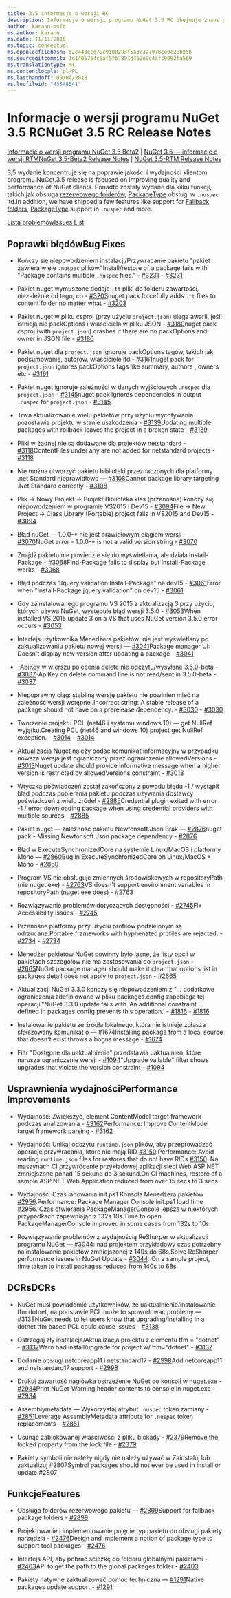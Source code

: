 ```yaml
---
title: 3.5 informacje o wersji RC
description: Informacje o wersji programu NuGet 3.5 RC obejmuje znane problemy, poprawki błędów, funkcje dodane i DCRs.
author: karann-msft
ms.author: karann
ms.date: 11/11/2016
ms.topic: conceptual
ms.openlocfilehash: 52c443ecd79c9108203f5a3c327078ce9e28b95b
ms.sourcegitcommit: 1d1406764c6af5fb7801d462e0c4afc9092fa569
ms.translationtype: MT
ms.contentlocale: pl-PL
ms.lasthandoff: 09/04/2018
ms.locfileid: "43548541"
---
```

# <a name="nuget-35-rc-release-notes"></a><span data-ttu-id="7caa5-103">Informacje o wersji programu NuGet 3.5 RC</span><span class="sxs-lookup"><span data-stu-id="7caa5-103">NuGet 3.5 RC Release Notes</span></span>

<span data-ttu-id="7caa5-104">[Informacje o wersji programu NuGet 3.5 Beta2](../release-notes/nuget-3.5-Beta2.md) | [NuGet 3.5 — informacje o wersji RTM](../release-notes/nuget-3.5-RTM.md)</span><span class="sxs-lookup"><span data-stu-id="7caa5-104">[NuGet 3.5-Beta2 Release Notes](../release-notes/nuget-3.5-Beta2.md) | [NuGet 3.5-RTM Release Notes](../release-notes/nuget-3.5-RTM.md)</span></span>

<span data-ttu-id="7caa5-105">3,5 wydanie koncentruje się na poprawie jakości i wydajności klientom programu NuGet.</span><span class="sxs-lookup"><span data-stu-id="7caa5-105">3.5 release is focused on improving quality and performance of NuGet clients.</span></span> <span data-ttu-id="7caa5-106">Ponadto zostały wydane dla kilku funkcji, takich jak obsługa [rezerwowego folderów](https://github.com/NuGet/Home/issues/2899), [PackageType](https://github.com/NuGet/Home/issues/2476) obsługi w `.nuspec` itd.</span><span class="sxs-lookup"><span data-stu-id="7caa5-106">In addition, we have shipped a few features like support for [Fallback folders](https://github.com/NuGet/Home/issues/2899), [PackageType](https://github.com/NuGet/Home/issues/2476) support in `.nuspec` and more.</span></span>

[<span data-ttu-id="7caa5-107">Lista problemów</span><span class="sxs-lookup"><span data-stu-id="7caa5-107">Issues List</span></span>](https://github.com/NuGet/Home/issues?q=is%3Aissue+is%3Aclosed+milestone%3A%223.5%20RC")

## <a name="bug-fixes"></a><span data-ttu-id="7caa5-108">Poprawki błędów</span><span class="sxs-lookup"><span data-stu-id="7caa5-108">Bug Fixes</span></span>

* <span data-ttu-id="7caa5-109">Kończy się niepowodzeniem instalacji/Przywracanie pakietu "pakiet zawiera wiele `.nuspec` plików."</span><span class="sxs-lookup"><span data-stu-id="7caa5-109">Install/restore of a package fails with "Package contains multiple `.nuspec` files."</span></span><span data-ttu-id="7caa5-110"> - [#3231](https://github.com/NuGet/Home/issues/3231)</span><span class="sxs-lookup"><span data-stu-id="7caa5-110"> - [#3231](https://github.com/NuGet/Home/issues/3231)</span></span>

* <span data-ttu-id="7caa5-111">Pakiet nuget wymuszone dodaje `.tt` pliki do folderu zawartości, niezależnie od tego, co - [#3203](https://github.com/NuGet/Home/issues/3203)</span><span class="sxs-lookup"><span data-stu-id="7caa5-111">nuget pack forcefully adds `.tt` files to content folder no matter what - [#3203](https://github.com/NuGet/Home/issues/3203)</span></span>

* <span data-ttu-id="7caa5-112">Pakiet nuget w pliku csproj (przy użyciu `project.json`) ulega awarii, jeśli istnieją nie packOptions i właściciela w pliku JSON - [#3180](https://github.com/NuGet/Home/issues/3180)</span><span class="sxs-lookup"><span data-stu-id="7caa5-112">nuget pack csproj (with `project.json`) crashes if there are no packOptions and owner in JSON file - [#3180](https://github.com/NuGet/Home/issues/3180)</span></span>

* <span data-ttu-id="7caa5-113">Pakiet nuget dla `project.json` ignoruje packOptions tagów, takich jak podsumowanie, autorów, właściciele itd - [#3161](https://github.com/NuGet/Home/issues/3161)</span><span class="sxs-lookup"><span data-stu-id="7caa5-113">nuget pack for `project.json` ignores packOptions tags like summary, authors , owners etc - [#3161](https://github.com/NuGet/Home/issues/3161)</span></span>

* <span data-ttu-id="7caa5-114">Pakiet nuget ignoruje zależności w danych wyjściowych `.nuspec` dla `project.json`  -  [#3145](https://github.com/NuGet/Home/issues/3145)</span><span class="sxs-lookup"><span data-stu-id="7caa5-114">nuget pack ignores dependencies in output `.nuspec` for `project.json` - [#3145](https://github.com/NuGet/Home/issues/3145)</span></span>

* <span data-ttu-id="7caa5-115">Trwa aktualizowanie wielu pakietów przy użyciu wycofywania pozostawia projektu w stanie uszkodzenia - [#3139](https://github.com/NuGet/Home/issues/3139)</span><span class="sxs-lookup"><span data-stu-id="7caa5-115">Updating multiple packages with rollback leaves the project in a broken state - [#3139](https://github.com/NuGet/Home/issues/3139)</span></span>

* <span data-ttu-id="7caa5-116">Pliki w żadnej nie są dodawane dla projektów netstandard - [#3118](https://github.com/NuGet/Home/issues/3118)</span><span class="sxs-lookup"><span data-stu-id="7caa5-116">ContentFiles under any are not added for netstandard projects - [#3118](https://github.com/NuGet/Home/issues/3118)</span></span>

* <span data-ttu-id="7caa5-117">Nie można utworzyć pakietu biblioteki przeznaczonych dla platformy .net Standard nieprawidłowo — [#3108](https://github.com/NuGet/Home/issues/3108)</span><span class="sxs-lookup"><span data-stu-id="7caa5-117">Cannot package library targeting .Net Standard correctly - [#3108](https://github.com/NuGet/Home/issues/3108)</span></span>

* <span data-ttu-id="7caa5-118">Plik -> Nowy Projekt -> Projekt Biblioteka klas (przenośna) kończy się niepowodzeniem w programie VS2015 i Dev15 - [#3094](https://github.com/NuGet/Home/issues/3094)</span><span class="sxs-lookup"><span data-stu-id="7caa5-118">File -> New Project -> Class Library (Portable) project fails in VS2015 and Dev15 - [#3094](https://github.com/NuGet/Home/issues/3094)</span></span>

* <span data-ttu-id="7caa5-119">Błąd nuGet — 1.0.0-\* nie jest prawidłowym ciągiem wersji - [#3070](https://github.com/NuGet/Home/issues/3070)</span><span class="sxs-lookup"><span data-stu-id="7caa5-119">NuGet error - 1.0.0-\* is not a valid version string - [#3070](https://github.com/NuGet/Home/issues/3070)</span></span>

* <span data-ttu-id="7caa5-120">Znajdź pakietu nie powiedzie się do wyświetlania, ale działa Install-Package - [#3068](https://github.com/NuGet/Home/issues/3068)</span><span class="sxs-lookup"><span data-stu-id="7caa5-120">Find-Package fails to display but Install-Package works - [#3068](https://github.com/NuGet/Home/issues/3068)</span></span>

* <span data-ttu-id="7caa5-121">Błąd podczas "Jquery.validation Install-Package" na dev15 - [#3061](https://github.com/NuGet/Home/issues/3061)</span><span class="sxs-lookup"><span data-stu-id="7caa5-121">Error when "Install-Package jquery.validation" on dev15 - [#3061](https://github.com/NuGet/Home/issues/3061)</span></span>

* <span data-ttu-id="7caa5-122">Gdy zainstalowanego programu VS 2015 z aktualizacją 3 przy użyciu, których używa NuGet, występuje błąd wersji 3.5.0 - [#3053](https://github.com/NuGet/Home/issues/3053)</span><span class="sxs-lookup"><span data-stu-id="7caa5-122">When installed VS 2015 update 3 on a VS that uses NuGet version 3.5.0 error occurs - [#3053](https://github.com/NuGet/Home/issues/3053)</span></span>

* <span data-ttu-id="7caa5-123">Interfejs użytkownika Menedżera pakietów: nie jest wyświetlany po zaktualizowaniu pakietu nowej wersji — [#3041](https://github.com/NuGet/Home/issues/3041)</span><span class="sxs-lookup"><span data-stu-id="7caa5-123">Package manager UI: Doesn't display new version after updating a package - [#3041](https://github.com/NuGet/Home/issues/3041)</span></span>

* <span data-ttu-id="7caa5-124">-ApiKey w wierszu polecenia delete nie odczytu/wysyłane 3.5.0-beta - [#3037](https://github.com/NuGet/Home/issues/3037)</span><span class="sxs-lookup"><span data-stu-id="7caa5-124">-ApiKey on delete command line is not read/sent in 3.5.0-beta - [#3037](https://github.com/NuGet/Home/issues/3037)</span></span>

* <span data-ttu-id="7caa5-125">Niepoprawny ciąg: stabilną wersję pakietu nie powinien mieć na zależność wersji wstępnej.</span><span class="sxs-lookup"><span data-stu-id="7caa5-125">Incorrect string: A stable release of a package should not have on a prerelease dependency.</span></span><span data-ttu-id="7caa5-126"> - [#3030](https://github.com/NuGet/Home/issues/3030)</span><span class="sxs-lookup"><span data-stu-id="7caa5-126"> - [#3030](https://github.com/NuGet/Home/issues/3030)</span></span>

* <span data-ttu-id="7caa5-127">Tworzenie projektu PCL (net46 i systemu windows 10) — get NullRef wyjątku.</span><span class="sxs-lookup"><span data-stu-id="7caa5-127">Creating PCL (net46 and windows 10) project get NullRef exception.</span></span><span data-ttu-id="7caa5-128"> - [#3014](https://github.com/NuGet/Home/issues/3014)</span><span class="sxs-lookup"><span data-stu-id="7caa5-128"> - [#3014](https://github.com/NuGet/Home/issues/3014)</span></span>

* <span data-ttu-id="7caa5-129">Aktualizacja Nuget należy podać komunikat informacyjny w przypadku nowsza wersja jest ograniczony przez ograniczenie allowedVersions - [#3013](https://github.com/NuGet/Home/issues/3013)</span><span class="sxs-lookup"><span data-stu-id="7caa5-129">Nuget update should provide informative message when a higher version is restricted by allowedVersions constraint - [#3013](https://github.com/NuGet/Home/issues/3013)</span></span>

* <span data-ttu-id="7caa5-130">Wtyczka poświadczeń został zakończony z powodu błędu -1 / wystąpił błąd podczas pobierania pakietu podczas używania dostawcy poświadczeń z wielu źródeł - [#2885](https://github.com/NuGet/Home/issues/2885)</span><span class="sxs-lookup"><span data-stu-id="7caa5-130">Credential plugin exited with error -1 / error downloading package when using credential providers with multiple sources - [#2885](https://github.com/NuGet/Home/issues/2885)</span></span>

* <span data-ttu-id="7caa5-131">Pakiet nuget — zależność pakietu Newtonsoft.Json Brak — [#2876](https://github.com/NuGet/Home/issues/2876)</span><span class="sxs-lookup"><span data-stu-id="7caa5-131">nuget pack - Missing Newtonsoft.Json package dependency - [#2876](https://github.com/NuGet/Home/issues/2876)</span></span>

* <span data-ttu-id="7caa5-132">Błąd w ExecuteSynchronizedCore na systemie Linux/MacOS i platformy Mono — [#2860](https://github.com/NuGet/Home/issues/2860)</span><span class="sxs-lookup"><span data-stu-id="7caa5-132">Bug in ExecuteSynchronizedCore on Linux/MacOS + Mono - [#2860](https://github.com/NuGet/Home/issues/2860)</span></span>

* <span data-ttu-id="7caa5-133">Program VS nie obsługuje zmiennych środowiskowych w repositoryPath (nie nuget.exe) - [#2763](https://github.com/NuGet/Home/issues/2763)</span><span class="sxs-lookup"><span data-stu-id="7caa5-133">VS doesn't support environment variables in repositoryPath (nuget.exe does) - [#2763](https://github.com/NuGet/Home/issues/2763)</span></span>

* <span data-ttu-id="7caa5-134">Rozwiązywanie problemów dotyczących dostępności - [#2745](https://github.com/NuGet/Home/issues/2745)</span><span class="sxs-lookup"><span data-stu-id="7caa5-134">Fix Accessibility Issues - [#2745](https://github.com/NuGet/Home/issues/2745)</span></span>

* <span data-ttu-id="7caa5-135">Przenośne platformy przy użyciu profilów podzielonym są odrzucane.</span><span class="sxs-lookup"><span data-stu-id="7caa5-135">Portable frameworks with hyphenated profiles are rejected.</span></span><span data-ttu-id="7caa5-136"> - [#2734](https://github.com/NuGet/Home/issues/2734)</span><span class="sxs-lookup"><span data-stu-id="7caa5-136"> - [#2734](https://github.com/NuGet/Home/issues/2734)</span></span>

* <span data-ttu-id="7caa5-137">Menedżer pakietów NuGet powinny było jasne, że listy opcji w pakietach szczegółów nie ma zastosowania do `project.json`  -  [#2665](https://github.com/NuGet/Home/issues/2665)</span><span class="sxs-lookup"><span data-stu-id="7caa5-137">NuGet package manager should make it clear that options list in packages detail does not apply to `project.json` - [#2665](https://github.com/NuGet/Home/issues/2665)</span></span>

* <span data-ttu-id="7caa5-138">Aktualizacji NuGet 3.3.0 kończy się niepowodzeniem z "… dodatkowe ograniczenia zdefiniowane w pliku packages.config zapobiega tej operacji."</span><span class="sxs-lookup"><span data-stu-id="7caa5-138">NuGet 3.3.0 update fails with 'An additional constraint ... defined in packages.config prevents this operation.'</span></span><span data-ttu-id="7caa5-139"> - [#1816](https://github.com/NuGet/Home/issues/1816)</span><span class="sxs-lookup"><span data-stu-id="7caa5-139"> - [#1816](https://github.com/NuGet/Home/issues/1816)</span></span>

* <span data-ttu-id="7caa5-140">Instalowanie pakietu ze źródła lokalnego, która nie istnieje zgłasza sfałszowany komunikat o — [#1674](https://github.com/NuGet/Home/issues/1674)</span><span class="sxs-lookup"><span data-stu-id="7caa5-140">Installing package from a local source that doesn't exist throws a bogus message - [#1674](https://github.com/NuGet/Home/issues/1674)</span></span>

* <span data-ttu-id="7caa5-141">Filtr "Dostępne dla uaktualnienie" przedstawia uaktualnień, które narusza ograniczenie wersji - [#1094](https://github.com/NuGet/Home/issues/1094)</span><span class="sxs-lookup"><span data-stu-id="7caa5-141">"Upgrade vailable" filter shows upgrades that violate the version constraint - [#1094](https://github.com/NuGet/Home/issues/1094)</span></span>

## <a name="performance-improvements"></a><span data-ttu-id="7caa5-142">Usprawnienia wydajności</span><span class="sxs-lookup"><span data-stu-id="7caa5-142">Performance Improvements</span></span>

* <span data-ttu-id="7caa5-143">Wydajność: Zwiększyć, element ContentModel target framework podczas analizowania - [#3162](https://github.com/NuGet/Home/issues/3162)</span><span class="sxs-lookup"><span data-stu-id="7caa5-143">Performance: Improve ContentModel target framework parsing - [#3162](https://github.com/NuGet/Home/issues/3162)</span></span>

* <span data-ttu-id="7caa5-144">Wydajność: Unikaj odczytu `runtime.json` plików, aby przeprowadzać operacje przywracania, które nie mają RID [#3150](https://github.com/NuGet/Home/issues/3150).</span><span class="sxs-lookup"><span data-stu-id="7caa5-144">Performance: Avoid reading `runtime.json` files for restores that do not have RIDs [#3150](https://github.com/NuGet/Home/issues/3150).</span></span> <span data-ttu-id="7caa5-145">Na maszynach CI przywrócenie przykładowej aplikacji sieci Web ASP.NET zmniejszone ponad 15 sekund do 3 sekund.</span><span class="sxs-lookup"><span data-stu-id="7caa5-145">On CI machines, restore of a sample ASP.NET Web Application reduced from over 15 secs to 3 secs.</span></span>

* <span data-ttu-id="7caa5-146">Wydajność: Czas ładowania init.ps1 Konsola Menedżera pakietów [#2956](https://github.com/NuGet/Home/issues/2956).</span><span class="sxs-lookup"><span data-stu-id="7caa5-146">Performance: Package Manager Console init.ps1 load time [#2956](https://github.com/NuGet/Home/issues/2956).</span></span> <span data-ttu-id="7caa5-147">Czas otwierania PackageManagerConsole lepsza w niektórych przypadkach zapewniając z 132s 10s.</span><span class="sxs-lookup"><span data-stu-id="7caa5-147">Time to open PackageManagerConsole improved in some cases from 132s to 10s.</span></span>

* <span data-ttu-id="7caa5-148">Rozwiązywanie problemów z wydajnością ReSharper w aktualizacji programu NuGet — [#3044](https://github.com/NuGet/Home/issues/3044): nad projektem przykładowy czas potrzebny na instalowanie pakietów zmniejszonej z 140s do 68s.</span><span class="sxs-lookup"><span data-stu-id="7caa5-148">Solve ReSharper performance issues in NuGet Update - [#3044](https://github.com/NuGet/Home/issues/3044): On a sample project, time taken to install packages reduced from 140s to 68s.</span></span>

## <a name="dcrs"></a><span data-ttu-id="7caa5-149">DCRs</span><span class="sxs-lookup"><span data-stu-id="7caa5-149">DCRs</span></span>

* <span data-ttu-id="7caa5-150">NuGet musi powiadomić użytkowników, że uaktualnienie/instalowanie tfm dotnet, na podstawie PCL może to spowodować problemy — [#3138](https://github.com/NuGet/Home/issues/3138)</span><span class="sxs-lookup"><span data-stu-id="7caa5-150">NuGet needs to let users know that upgrading/installing in a dotnet tfm based PCL could cause issues - [#3138](https://github.com/NuGet/Home/issues/3138)</span></span>

* <span data-ttu-id="7caa5-151">Ostrzegaj zły instalacja/Aktualizacja projektu z elementu tfm = "dotnet" - [#3137](https://github.com/NuGet/Home/issues/3137)</span><span class="sxs-lookup"><span data-stu-id="7caa5-151">Warn bad install/upgrade for project w/ tfm="dotnet" - [#3137](https://github.com/NuGet/Home/issues/3137)</span></span>

* <span data-ttu-id="7caa5-152">Dodanie obsługi netcoreapp11 i netstandard17 - [#2998](https://github.com/NuGet/Home/issues/2998)</span><span class="sxs-lookup"><span data-stu-id="7caa5-152">Add netcoreapp11 and netstandard17 support - [#2998](https://github.com/NuGet/Home/issues/2998)</span></span>

* <span data-ttu-id="7caa5-153">Drukuj zawartość nagłówka ostrzeżenie NuGet do konsoli w nuget.exe - [#2934](https://github.com/NuGet/Home/issues/2934)</span><span class="sxs-lookup"><span data-stu-id="7caa5-153">Print NuGet-Warning header contents to console in nuget.exe - [#2934](https://github.com/NuGet/Home/issues/2934)</span></span>

* <span data-ttu-id="7caa5-154">Assemblymetadata — Wykorzystaj atrybut `.nuspec` token zamiany - [#2851](https://github.com/NuGet/Home/issues/2851)</span><span class="sxs-lookup"><span data-stu-id="7caa5-154">Leverage AssemblyMetadata attribute for `.nuspec` token replacements - [#2851](https://github.com/NuGet/Home/issues/2851)</span></span>

* <span data-ttu-id="7caa5-155">Usunąć zablokowanej właściwości z pliku blokady - [#2379](https://github.com/NuGet/Home/issues/2379)</span><span class="sxs-lookup"><span data-stu-id="7caa5-155">Remove the locked property from the lock file - [#2379](https://github.com/NuGet/Home/issues/2379)</span></span>

* <span data-ttu-id="7caa5-156">Pakiety symboli nie należy nigdy nie należy używać w Zainstaluj lub zaktualizuj #2807</span><span class="sxs-lookup"><span data-stu-id="7caa5-156">Symbol packages should not ever be used in install or update #2807</span></span>

## <a name="features"></a><span data-ttu-id="7caa5-157">Funkcje</span><span class="sxs-lookup"><span data-stu-id="7caa5-157">Features</span></span>

* <span data-ttu-id="7caa5-158">Obsługa folderów rezerwowego pakietu — [#2899](https://github.com/NuGet/Home/issues/2899)</span><span class="sxs-lookup"><span data-stu-id="7caa5-158">Support for fallback package folders - [#2899](https://github.com/NuGet/Home/issues/2899)</span></span>

* <span data-ttu-id="7caa5-159">Projektowanie i implementowanie pojęcie typ pakietu do obsługi pakiety narzędzia - [#2476](https://github.com/NuGet/Home/issues/2476)</span><span class="sxs-lookup"><span data-stu-id="7caa5-159">Design and implement a notion of package type to support tool packages - [#2476](https://github.com/NuGet/Home/issues/2476)</span></span>

* <span data-ttu-id="7caa5-160">Interfejs API, aby pobrać ścieżkę do folderu globalnymi pakietami - [#2403](https://github.com/NuGet/Home/issues/2403)</span><span class="sxs-lookup"><span data-stu-id="7caa5-160">API to get the path to the global packages folder - [#2403](https://github.com/NuGet/Home/issues/2403)</span></span>

* <span data-ttu-id="7caa5-161">Pakiety natywne zaktualizować pomoc techniczna — [#1291](https://github.com/NuGet/Home/issues/1291)</span><span class="sxs-lookup"><span data-stu-id="7caa5-161">Native packages update support - [#1291](https://github.com/NuGet/Home/issues/1291)</span></span>
